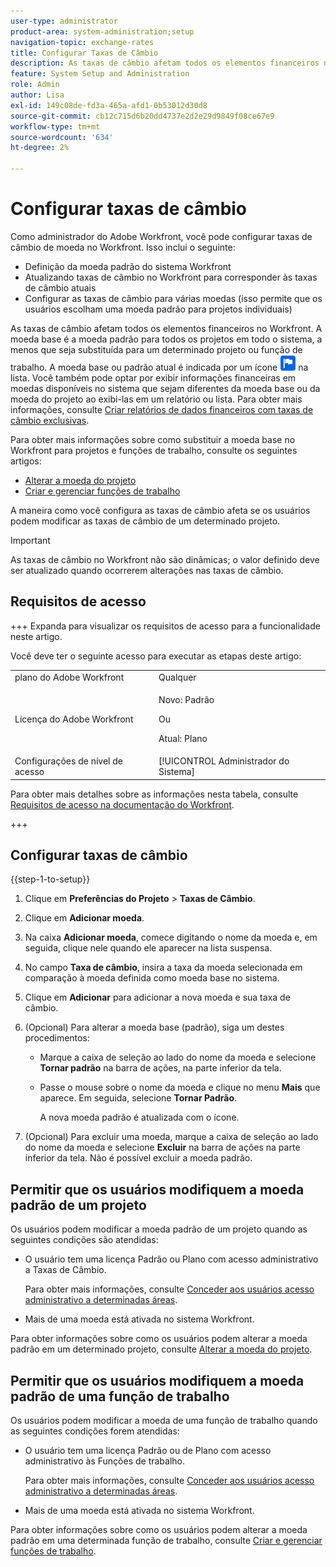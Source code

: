```yaml
---
user-type: administrator
product-area: system-administration;setup
navigation-topic: exchange-rates
title: Configurar Taxas de Câmbio
description: As taxas de câmbio afetam todos os elementos financeiros no Workfront. A moeda base é a moeda padrão para todos os projetos no sistema.
feature: System Setup and Administration
role: Admin
author: Lisa
exl-id: 149c08de-fd3a-465a-afd1-0b53012d30d8
source-git-commit: cb12c715d6b20dd4737e2d2e29d9849f08ce67e9
workflow-type: tm+mt
source-wordcount: '634'
ht-degree: 2%

---
```


# Configurar taxas de câmbio

<!--
<p data-mc-conditions="QuicksilverOrClassic.Draft mode">*** DON'T DELETE, DRAFT OR HIDE THIS ARTICLE. IT IS LINKED TO THE PRODUCT, THROUGH THE CONTEXT SENSITIVE HELP LINKS. **</p>
-->

Como administrador do Adobe Workfront, você pode configurar taxas de câmbio de moeda no Workfront. Isso inclui o seguinte:

* Definição da moeda padrão do sistema Workfront
* Atualizando taxas de câmbio no Workfront para corresponder às taxas de câmbio atuais
* Configurar as taxas de câmbio para várias moedas (isso permite que os usuários escolham uma moeda padrão para projetos individuais)

As taxas de câmbio afetam todos os elementos financeiros no Workfront. A moeda base é a moeda padrão para todos os projetos em todo o sistema, a menos que seja substituída para um determinado projeto ou função de trabalho. A moeda base ou padrão atual é indicada por um ícone ![Ícone de moeda padrão](assets/default-icon.png) na lista. Você também pode optar por exibir informações financeiras em moedas disponíveis no sistema que sejam diferentes da moeda base ou da moeda do projeto ao exibi-las em um relatório ou lista. Para obter mais informações, consulte [Criar relatórios de dados financeiros com taxas de câmbio exclusivas](../../../reports-and-dashboards/reports/creating-and-managing-reports/create-financial-data-reports-unique-exchange-rates.md).

Para obter mais informações sobre como substituir a moeda base no Workfront para projetos e funções de trabalho, consulte os seguintes artigos:

* [Alterar a moeda do projeto](../../../manage-work/projects/project-finances/change-project-currency.md)
* [Criar e gerenciar funções de trabalho](../../../administration-and-setup/set-up-workfront/organizational-setup/create-manage-job-roles.md)

A maneira como você configura as taxas de câmbio afeta se os usuários podem modificar as taxas de câmbio de um determinado projeto.

>[!IMPORTANT]
>
>As taxas de câmbio no Workfront não são dinâmicas; o valor definido deve ser atualizado quando ocorrerem alterações nas taxas de câmbio.

## Requisitos de acesso

+++ Expanda para visualizar os requisitos de acesso para a funcionalidade neste artigo.

Você deve ter o seguinte acesso para executar as etapas deste artigo:

<table style="table-layout:auto"> 
 <col> 
 <col> 
 <tbody> 
  <tr> 
   <td role="rowheader">plano do Adobe Workfront</td> 
   <td>Qualquer</td> 
  </tr> 
  <tr> 
  <tr> 
   <td role="rowheader">Licença do Adobe Workfront</td> 
   <td><p>Novo: Padrão</p>
       <p>Ou</p>
       <p>Atual: Plano</p></td>
  </tr> 
  </tr> 
  <tr> 
   <td role="rowheader">Configurações de nível de acesso</td> 
   <td>[!UICONTROL Administrador do Sistema]</td>
  </tr> 
 </tbody> 
</table>

Para obter mais detalhes sobre as informações nesta tabela, consulte [Requisitos de acesso na documentação do Workfront](/help/quicksilver/administration-and-setup/add-users/access-levels-and-object-permissions/access-level-requirements-in-documentation.md).

+++

## Configurar taxas de câmbio

{{step-1-to-setup}}

1. Clique em **Preferências do Projeto** > **Taxas de Câmbio**.

1. Clique em **Adicionar moeda**.
1. Na caixa **Adicionar moeda**, comece digitando o nome da moeda e, em seguida, clique nele quando ele aparecer na lista suspensa.
1. No campo **Taxa de câmbio**, insira a taxa da moeda selecionada em comparação à moeda definida como moeda base no sistema.
1. Clique em **Adicionar** para adicionar a nova moeda e sua taxa de câmbio.
1. (Opcional) Para alterar a moeda base (padrão), siga um destes procedimentos:

   * Marque a caixa de seleção ao lado do nome da moeda e selecione **Tornar padrão** na barra de ações, na parte inferior da tela.
   * Passe o mouse sobre o nome da moeda e clique no menu **Mais** que aparece. Em seguida, selecione **Tornar Padrão**.

     A nova moeda padrão é atualizada com o ícone.

1. (Opcional) Para excluir uma moeda, marque a caixa de seleção ao lado do nome da moeda e selecione **Excluir** na barra de ações na parte inferior da tela. Não é possível excluir a moeda padrão.

## Permitir que os usuários modifiquem a moeda padrão de um projeto

Os usuários podem modificar a moeda padrão de um projeto quando as seguintes condições são atendidas:

* O usuário tem uma licença Padrão ou Plano com acesso administrativo a Taxas de Câmbio.

  Para obter mais informações, consulte [Conceder aos usuários acesso administrativo a determinadas áreas](../../../administration-and-setup/add-users/configure-and-grant-access/grant-users-admin-access-certain-areas.md).

* Mais de uma moeda está ativada no sistema Workfront.

Para obter informações sobre como os usuários podem alterar a moeda padrão em um determinado projeto, consulte [Alterar a moeda do projeto](../../../manage-work/projects/project-finances/change-project-currency.md).

## Permitir que os usuários modifiquem a moeda padrão de uma função de trabalho

Os usuários podem modificar a moeda de uma função de trabalho quando as seguintes condições forem atendidas:

* O usuário tem uma licença Padrão ou de Plano com acesso administrativo às Funções de trabalho.

  Para obter mais informações, consulte [Conceder aos usuários acesso administrativo a determinadas áreas](../../../administration-and-setup/add-users/configure-and-grant-access/grant-users-admin-access-certain-areas.md).

* Mais de uma moeda está ativada no sistema Workfront.

Para obter informações sobre como os usuários podem alterar a moeda padrão em uma determinada função de trabalho, consulte [Criar e gerenciar funções de trabalho](../../../administration-and-setup/set-up-workfront/organizational-setup/create-manage-job-roles.md).


<!--The default currency is the currency that is used as the default for all projects and reports throughout the system. The current default is indicated with an icon ![Default currency icon](assets/default-icon.png).-->
